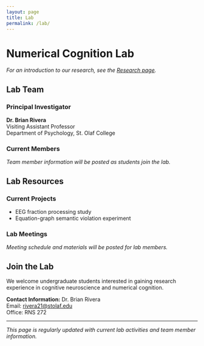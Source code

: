```yaml
---
layout: page
title: Lab
permalink: /lab/
---
```


# Numerical Cognition Lab

*For an introduction to our research, see the [Research page](/research/).*

## Lab Team

### Principal Investigator
**Dr. Brian Rivera**  
Visiting Assistant Professor  
Department of Psychology, St. Olaf College

### Current Members
*Team member information will be posted as students join the lab.*

## Lab Resources

### Current Projects
- EEG fraction processing study
- Equation-graph semantic violation experiment

### Lab Meetings
*Meeting schedule and materials will be posted for lab members.*

## Join the Lab

We welcome undergraduate students interested in gaining research experience in cognitive neuroscience and numerical cognition. 

**Contact Information:**
Dr. Brian Rivera  
Email: rivera21@stolaf.edu  
Office: RNS 272

---

*This page is regularly updated with current lab activities and team member information.*
